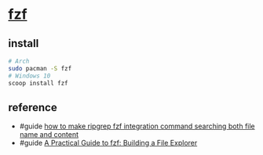 # [fzf](https://github.com/junegunn/fzf)

## install

```sh
# Arch
sudo pacman -S fzf
# Windows 10
scoop install fzf
```

## reference

- #guide [how to make ripgrep fzf integration command searching both file name and content](https://github.com/junegunn/fzf/issues/2789)
- #guide [A Practical Guide to fzf: Building a File Explorer](https://thevaluable.dev/practical-guide-fzf-example/)

